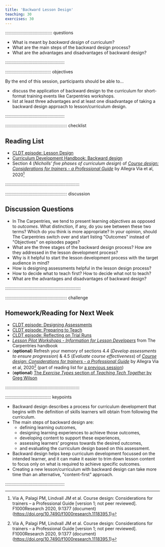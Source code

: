 ```yaml
---
title: 'Backward Lesson Design'
teaching: 30
exercises: 30
---
```


:::::::::::::::::::::::::::::::::::::: questions 

- What is meant by _backward design_ of curriculum?
- What are the main steps of the backward design process?
- What are the advantages and disadvantages of backward design?

::::::::::::::::::::::::::::::::::::::::::::::::

::::::::::::::::::::::::::::::::::::: objectives

By the end of this session, participants should be able to...

- discuss the application of backward design to the curriculum for short-format training events
  like Carpentries workshops.
- list at least three advantages and at least one disadvantage of 
  taking a backward design approach to lesson/curriculum design.

::::::::::::::::::::::::::::::::::::::::::::::::

:::::::::::::::::::::::::::::::::::::::::::::::::: checklist

## Reading List

- [CLDT episode: Lesson Design](https://carpentries.github.io/lesson-development-training/02-lesson-design.html)
- [Curriculum Development Handbook: Backward design](https://carpentries.github.io/curriculum-development/guiding-principles.html#backward-design)
- Section 4 (_Nicholls’ five phases of curriculum design_) of [_Course design: Considerations for trainers - a Professional Guide_](https://doi.org/10.7490/f1000research.1118395.1) by Allegra Via et al, 2020[^1]

::::::::::::::::::::::::::::::::::::::::::::::::::::::::::::

:::::::::::::::::::::::::::::::::::::::::::::::::: discussion

## Discussion Questions

- In The Carpentries, we tend to present learning _objectives_ as opposed to _outcomes_. 
  What distinction, if any, do you see between these two terms?
  Which do you think is more appropriate?
  In your opinion, should The Carpentries switch over and
  start listing "Outcomes" instead of "Objectives" on episodes pages?
- What are the three stages of the backward design process?
  How are they addressed in the lesson development process?
- Why is it helpful to start the lesson development process with the target audience in mind?
- How is designing assessments helpful in the lesson design process?
- How to decide what to teach first? How to decide what not to teach?
- What are the advantages and disadvantages of backward design?


:::::::::::::::::::::::::::::::::::::::::::::::::::::::::::::

:::::::::::::::::::::::::::::::::::::::::::::::::: challenge

## Homework/Reading for Next Week

- [CLDT episode: Designing Assessments](https://carpentries.github.io/lesson-development-training/13-exercises.html)
- [CLDT episode: Preparing to Teach](https://carpentries.github.io/lesson-development-training/20-preparing.html)
- [CLDT episode: Reflecting on Trial Runs](https://carpentries.github.io/lesson-development-training/22-reflecting.html)
- [_Lesson Pilot Workshops - Information for Lesson Developers_](https://docs.carpentries.org/topic_folders/lesson_development/lesson_pilots.html#information-for-lesson-developers) from The Carpentries handbook
- (**optional**) Refresh your memory of sections 4.4 (_Develop assessments to ensure progression_) & 4.5 (_Evaluate course effectiveness_) of [_Course design: Considerations for trainers - a Professional Guide_](https://doi.org/10.7490/f1000research.1118395.1) by Allegra Via et al, 2020[^1] (part of reading list for [a previous session](./backward-design.md))
- (**optional**) [The _Exercise Types_ section of _Teaching Tech Together_ by Greg Wilson](http://teachtogether.tech/en/index.html#s:exercises)

::::::::::::::::::::::::::::::::::::::::::::::::::::::::::::

::::::::::::::::::::::::::::::::::::: keypoints 

- Backward design describes a process for curriculum development that 
  begins with the definition of skills learners will obtain from following the curriculum.
- The main steps of backward design are: 
  - defining learning outcomes, 
  - designing learning experiences to achieve those outcomes,
  - developing content to support these experiences,
  - assessing learners' progress towards the desired outcomes,
  - and evaluating the curriculum design based on this assessment.
- Backward design helps keep curriculum development focussed on the intended learner, 
  and it can make it easier to trim down lesson content to focus only on 
  what is required to achieve specific outcomes.
- Creating a new lesson/curriculum with backward design can take more time 
  than an alternative, "content-first" approach.

::::::::::::::::::::::::::::::::::::::::::::::::

[^1]: Via A, Palagi PM, Lindvall JM et al. Course design: Considerations for trainers – a Professional Guide [version 1; not peer reviewed]. F1000Research 2020, 9:1377 (document) (https://doi.org/10.7490/f1000research.1118395.1)
